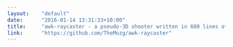 ```yaml
---
layout:    "default"
date:      "2016-01-14 13:31:33+10:00"
title:     "awk-raycaster - a pseudo-3D shooter written in 600 lines of awk"
link:      "https://github.com/TheMozg/awk-raycaster"
---
```

